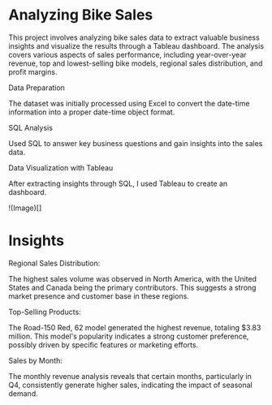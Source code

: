 # Analyzing Bike Sales

This project involves analyzing bike sales data to extract valuable business insights and visualize the results through a Tableau dashboard. The analysis covers various aspects of sales performance, including year-over-year revenue, top and lowest-selling bike models, regional sales distribution, and profit margins.

Data Preparation

The dataset was initially processed using Excel to convert the date-time information into a proper date-time object format.

SQL Analysis

Used SQL to answer key business questions and gain insights into the sales data. 

Data Visualization with Tableau

After extracting insights through SQL, I used Tableau to create an dashboard.

!(Image)[]

# Insights

Regional Sales Distribution:

The highest sales volume was observed in North America, with the United States and Canada being the primary contributors. This suggests a strong market presence and customer base in these regions.

Top-Selling Products:

The Road-150 Red, 62 model generated the highest revenue, totaling $3.83 million. This model's popularity indicates a strong customer preference, possibly driven by specific features or marketing efforts.

Sales by Month:

The monthly revenue analysis reveals that certain months, particularly in Q4, consistently generate higher sales, indicating the impact of seasonal demand.
